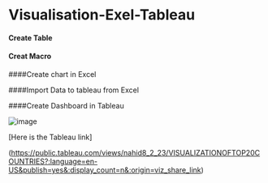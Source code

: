 # Visualisation-Exel-Tableau

#### Create Table

#### Creat Macro

####Create chart in Excel

####Import Data to tableau from Excel

####Create Dashboard in Tableau

![image](https://user-images.githubusercontent.com/127600830/228212653-3ec87542-3585-4079-9ca7-0a96094a32d9.png)


[Here is the Tableau link]

(https://public.tableau.com/views/nahid8_2_23/VISUALIZATIONOFTOP20COUNTRIES?:language=en-US&publish=yes&:display_count=n&:origin=viz_share_link)
